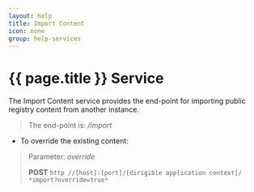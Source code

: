 ```yaml
---
layout: help
title: Import Content
icon: none
group: help-services
---
```


{{ page.title }} Service
===

The Import Content service provides the end-point for importing public registry content from another instance.

> The end-point is: */import*

* To override the existing content:


> Parameter: *override*
> 
> **POST** `http //[host]:[port]/[dirigible application context]/ *import?override=true*`

